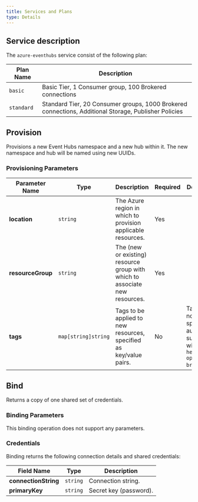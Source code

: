 ```yaml
---
title: Services and Plans
type: Details
---
```


## Service description

The `azure-eventhubs` service consist of the following plan:

| Plan Name | Description |
|-----------|-------------|
| `basic` | Basic Tier, 1 Consumer group, 100 Brokered connections |
| `standard` | Standard Tier, 20 Consumer groups, 1000 Brokered connections, Additional Storage, Publisher Policies |

## Provision

Provisions a new Event Hubs namespace and a new hub within it. The new namespace
and hub will be named using new UUIDs.

### Provisioning Parameters

| Parameter Name | Type | Description | Required | Default Value |
|----------------|------|-------------|----------|---------------|
| **location** | `string` | The Azure region in which to provision applicable resources. | Yes |  |
| **resourceGroup** | `string` | The (new or existing) resource group with which to associate new resources. | Yes |  |
| **tags** | `map[string]string` | Tags to be applied to new resources, specified as key/value pairs. | No | Tags (even if none are specified) are automatically supplemented with `heritage: open-service-broker-azure`. |

## Bind

Returns a copy of one shared set of credentials.

### Binding Parameters

This binding operation does not support any parameters.

### Credentials

Binding returns the following connection details and shared credentials:

| Field Name | Type | Description |
|------------|------|-------------|
| **connectionString** | `string` | Connection string. |
| **primaryKey** | `string` | Secret key (password). |
